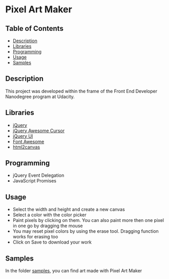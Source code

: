 # Pixel Art Maker

## Table of Contents
- [Description](#description)
- [Libraries](#libraries)
- [Programming](#programming)
- [Usage](#usage)
- [Samples](#samples)

## Description
This project was developed within the frame of the Front End Developer Nanodegree program at Udacity.

## Libraries
* [jQuery](https://jquery.com)
* [jQuery Awesome Cursor](https://jwarby.github.io/jquery-awesome-cursor)
* [jQuery UI](https://jqueryui.com)
* [Font Awesome](https://fontawesome.com)
* [html2canvas](https://html2canvas.hertzen.com)

## Programming
* jQuery Event Delegation
* JavaScript Promises

## Usage
* Select the width and height and create a new canvas
* Select a color with the color picker
* Paint pixels by clicking on them. You can also paint more then one pixel in one go by dragging the mouse
* You may reset pixel colors by using the erase tool. Dragging function works for erasing too
* Click on Save to download your work

## Samples
In the folder [samples](https://github.com/vibueno/PixelArtMaker/tree/master/samples), you can find art made with Pixel Art Maker